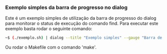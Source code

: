 ### Exemplo simples da barra de progresso no dialog

Este é um exemplo simples de utilização da barra de progresso
do dialog para monitorar o status de execução do comando find.
Para executar este exemplo basta rodar o seguinte comando:

```sh
~$ (./exemplo.sh) | dialog --title "Exemplo simples" --gauge "Barra de progresso" 10 40
```

Ou rodar o Makefile com o comando 'make'.
